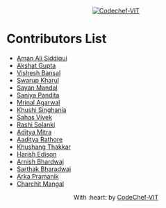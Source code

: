 <p align="center"><a href="https://www.codechefvit.com" target="_blank"><img src="https://s3.amazonaws.com/codechef_shared/sites/all/themes/abessive/logo-3.png" title="CodeChef-VIT" alt="Codechef-VIT"></a>
</p>

# Contributors List
* [Aman Ali Siddiqui](https://github.com/a-ma-n)
* [Akshat Gupta](https://github.com/akshatvg)
* [Vishesh Bansal](https://github.com/VisheshBansal)
* [Swarup Kharul](https://github.com/SwarupKharul)
* [Sayan Mandal](https://github.com/ErrCee)
* [Saniya Pandita](https://github.com/Saby-Bishops)
* [Mrinal Agarwal](https://github.com/mrinalxagarwal)
* [Khushi Singhania](https://github.com/KhushiSinghania)
* [Sahas Vivek](https://github.com/sahas-01)
* [Rashi Solanki](https://github.com/rashisolanki)
* [Aditya Mitra](https://github.com/whoisaditya)
* [Aaditya Rathore](https://github.com/AadityaRathore)
* [Khushang Thakkar](https://github.com/Thakkar-Khushang)
* [Harish Edison](https://github.com/harish-edison)
* [Arnish Bhardwaj](https://github.com/Arnish-B)
* [Sarthak Bharadwaj](https://github.com/Sarthakbh321)
* [Arka Pramanik](https://github.com/APXD-git)
* [Charchit Mangal](https://github.com/charchitmangal)

<p align="center">
	With :heart: by <a href="https://www.codechefvit.com" target="_blank">CodeChef-VIT</a>
</p>

